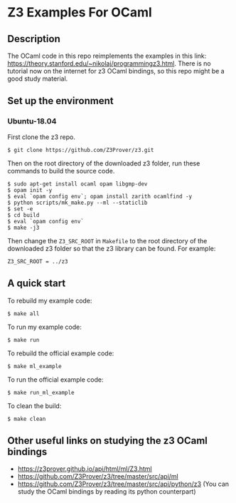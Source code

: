 # Z3 Examples For OCaml
## Description
The OCaml code in this repo reimplements the examples in this link: https://theory.stanford.edu/~nikolaj/programmingz3.html.
There is no tutorial now on the internet for z3 OCaml bindings, so this repo might be a good study material. 
## Set up the environment
### Ubuntu-18.04
First clone the z3 repo.
```
$ git clone https://github.com/Z3Prover/z3.git
```
Then on the root directory of the downloaded z3 folder, run these commands to build the source code.
```
$ sudo apt-get install ocaml opam libgmp-dev
$ opam init -y
$ eval `opam config env`; opam install zarith ocamlfind -y
$ python scripts/mk_make.py --ml --staticlib
$ set -e
$ cd build
$ eval `opam config env` 
$ make -j3
```
Then change the `Z3_SRC_ROOT` in `Makefile` to the root directory of the downloaded z3 folder so that the z3 library can be found. 
For example:
```
Z3_SRC_ROOT = ../z3
```
## A quick start
To rebuild my example code:
```
$ make all
```
To run my example code:
```
$ make run
```
To rebuild the official example code:
```
$ make ml_example
```
To run the official example code:
```
$ make run_ml_example
```
To clean the build:
```
$ make clean
```
## Other useful links on studying the z3 OCaml bindings
- https://z3prover.github.io/api/html/ml/Z3.html
- https://github.com/Z3Prover/z3/tree/master/src/api/ml
- https://github.com/Z3Prover/z3/tree/master/src/api/python/z3 (You can study the OCaml bindings by reading its python counterpart)
